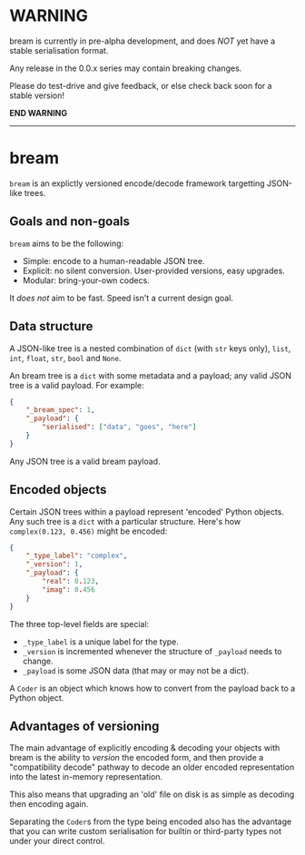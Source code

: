 # **WARNING** 
bream is currently in pre-alpha development, and does _NOT_ yet have a
    stable serialisation format.

Any release in the 0.0.x series may contain breaking changes.

Please do test-drive and give feedback, or else check back soon for a stable version!

**END WARNING**   

---

# bream
`bream` is an explictly versioned encode/decode framework targetting JSON-like trees.

## Goals and non-goals
`bream` aims to be the following:
- Simple: encode to a human-readable JSON tree.
- Explicit: no silent conversion. User-provided versions, easy upgrades.
- Modular: bring-your-own codecs.

It _does not_ aim to be fast. Speed isn't a current design goal.

## Data structure
A JSON-like tree is a nested combination of `dict` (with `str` keys only), `list`, `int`,
`float`, `str`, `bool` and `None`.

An bream tree is a `dict` with some metadata and a payload; any valid JSON tree is a valid
payload. For example:
```json
{
    "_bream_spec": 1,
    "_payload": {
        "serialised": ["data", "goes", "here"]
    }
}
```

Any JSON tree is a valid bream payload.

## Encoded objects
Certain JSON trees within a payload represent 'encoded' Python objects. Any such tree
is a `dict` with a particular structure. Here's how `complex(0.123, 0.456)` might be
encoded:
```json
{
    "_type_label": "complex",
    "_version": 1,
    "_payload": {
        "real": 0.123,
        "imag": 0.456
    }
}
```
The three top-level fields are special:
- `_type_label` is a unique label for the type.
- `_version` is incremented whenever the structure of `_payload` needs to change.
- `_payload` is some JSON data (that may or may not be a dict).

A `Coder` is an object which knows how to convert from the payload back to a Python
object.


## Advantages of versioning
The main advantage of explicitly encoding & decoding your objects with bream is the
ability to _version_ the encoded form, and then provide a "compatibility decode" pathway
to decode an older encoded representation into the latest in-memory representation.

This also means that upgrading an 'old' file on disk is as simple as decoding then
encoding again.

Separating the `Coder`s from the type being encoded also has the advantage that you can
write custom serialisation for builtin or third-party types not under your direct
control.
